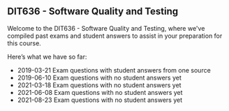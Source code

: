 ## DIT636 - Software Quality and Testing 
Welcome to the DIT636 - Software Quality and Testing, where we've compiled past exams and student answers to assist in your preparation for this course.

Here’s what we have so far:

* 2019-03-21 Exam questions with student answers from one source 
* 2019-06-10 Exam questions with no student answers yet 
* 2021-03-18 Exam questions with no student answers yet 
* 2021-06-08 Exam questions with no student answers yet 
* 2021-08-23 Exam questions with no student answers yet 
